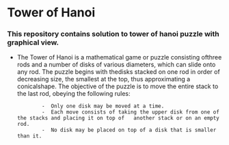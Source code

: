 # Tower of Hanoi

### This repository contains solution to tower of hanoi puzzle with graphical view.

- The Tower of Hanoi is a mathematical game or puzzle consisting ofthree rods and a number of disks of various diameters, which can slide onto any rod. The puzzle begins with thedisks stacked on one rod in order of decreasing size, the smallest at the top, thus approximating a conicalshape. The objective of the puzzle is to move the entire stack to the last rod, obeying the following rules:

              -  Only one disk may be moved at a time.
              -  Each move consists of taking the upper disk from one of the stacks and placing it on top of   another stack or on an empty rod.
              -  No disk may be placed on top of a disk that is smaller than it.
